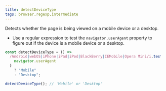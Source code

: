 ```yaml
---
title: detectDeviceType
tags: browser,regexp,intermediate
---
```


Detects whether the page is being viewed on a mobile device or a desktop.

- Use a regular expression to test the `navigator.userAgent` property to figure out if the device is a mobile device or a desktop.

```js
const detectDeviceType = () =>
  /Android|webOS|iPhone|iPad|iPod|BlackBerry|IEMobile|Opera Mini/i.test(
    navigator.userAgent
  )
    ? "Mobile"
    : "Desktop";
```

```js
detectDeviceType(); // 'Mobile' or 'Desktop'
```
